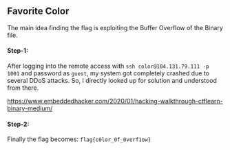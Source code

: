 ## Favorite Color
The main idea finding the flag is exploiting the Buffer Overflow of the Binary file.

#### Step-1:
After logging into the remote access with `ssh color@104.131.79.111 -p 1001` and password as `guest`,
my system got completely crashed due to several DDoS attacks. So, I directly looked up for solution and understood from there.

https://www.embeddedhacker.com/2020/01/hacking-walkthrough-ctflearn-binary-medium/



#### Step-2:

Finally the flag becomes:
`flag{c0lor_0f_0verf1ow}`